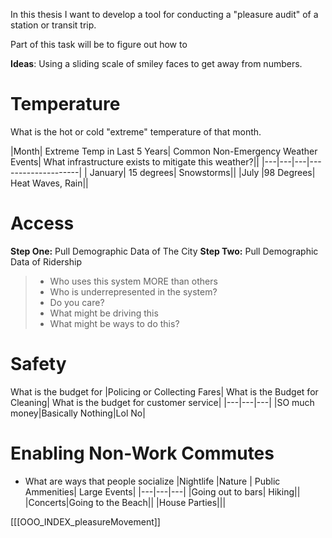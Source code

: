 In this thesis I want to develop a tool for conducting a "pleasure audit" of a station or transit trip. 

Part of this task will be to figure out how to


**Ideas**:
Using a sliding scale of smiley faces to get away from numbers. 



# **Temperature** 
What is the hot or cold "extreme" temperature of that month. 

|Month| Extreme Temp in Last 5 Years| Common Non-Emergency Weather Events| What infrastructure exists to mitigate this weather?||
|---|---|---|--------------------|
| January| 15 degrees| Snowstorms||
|July |98 Degrees| Heat Waves, Rain||


# **Access**
**Step One:** Pull Demographic Data of The City
**Step Two:** Pull Demographic Data of Ridership

> * Who uses this system MORE than others
> * Who is underrepresented in the system? 
> * Do you care? 
> * What might be driving this
> * What might be ways to do this? 

# **Safety**

What is the budget for 
|Policing or Collecting Fares| What is the Budget for Cleaning| What is the budget for customer service| 
|---|---|---|
|SO much money|Basically Nothing|Lol No| 



# Enabling Non-Work Commutes
* What are ways that people socialize
|Nightlife |Nature | Public Ammenities| Large Events|
|---|---|---|
|Going out to bars| Hiking||
|Concerts|Going to the Beach||
|House Parties|||



[[[OOO_INDEX_pleasureMovement]]

